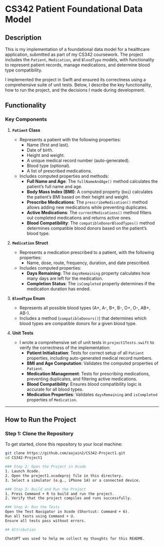 # CS342 Patient Foundational Data Model

## Description
This is my implementation of a foundational data model for a healthcare application, submitted as part of my CS342 coursework. The project includes the `Patient`, `Medication`, and `BloodType` models, with functionality to represent patient records, manage medications, and determine blood type compatibility.

I implemented the project in Swift and ensured its correctness using a comprehensive suite of unit tests. Below, I describe the key functionality, how to run the project, and the decisions I made during development.

## Functionality
### Key Components
1. **`Patient` Class**
   - Represents a patient with the following properties:
     - Name (first and last).
     - Date of birth.
     - Height and weight.
     - A unique medical record number (auto-generated).
     - Blood type (optional).
     - A list of prescribed medications.
   - Includes computed properties and methods:
     - **Full Name and Age**: The `fullNameAndAge()` method calculates the patient’s full name and age.
     - **Body Mass Index (BMI)**: A computed property (`bmi`) calculates the patient’s BMI based on their height and weight.
     - **Prescribe Medications**: The `prescribeMedication()` method allows adding new medications while preventing duplicates.
     - **Active Medications**: The `currentMedications()` method filters out completed medications and returns active ones.
     - **Blood Compatibility**: The `compatibleDonorBloodTypes()` method determines compatible blood donors based on the patient’s blood type.

2. **`Medication` Struct**
   - Represents a medication prescribed to a patient, with the following properties:
     - Name, dose, route, frequency, duration, and date prescribed.
   - Includes computed properties:
     - **Days Remaining**: The `daysRemaining` property calculates how many days are left for the medication.
     - **Completion Status**: The `isCompleted` property determines if the medication duration has ended.

3. **`BloodType` Enum**
   - Represents all possible blood types (A+, A-, B+, B-, O+, O-, AB+, AB-).
   - Includes a method (`compatibleDonors()`) that determines which blood types are compatible donors for a given blood type.

4. **Unit Tests**
   - I wrote a comprehensive set of unit tests in `project1Tests.swift` to verify the correctness of the implementation:
     - **Patient Initialization**: Tests for correct setup of all `Patient` properties, including auto-generated medical record numbers.
     - **BMI and Age Computation**: Validates the computed properties of `Patient`.
     - **Medication Management**: Tests for prescribing medications, preventing duplicates, and filtering active medications.
     - **Blood Compatibility**: Ensures blood compatibility logic is accurate for all blood types.
     - **Medication Properties**: Validates `daysRemaining` and `isCompleted` properties of `Medication`.

---

## How to Run the Project

### Step 1: Clone the Repository
To get started, clone this repository to your local machine:
```bash
git clone https://github.com/aajain2/CS342-Project1.git
cd CS342-Project1

### Step 2: Open the Project in Xcode
1. Launch Xcode.
2. Open the project1.xcodeproj file in this directory.
3. Select a simulator (e.g., iPhone 14) or a connected device.

### Step 3: Build and Run the Project
1. Press Command + R to build and run the project.
2. Verify that the project compiles and runs successfully.

### Step 4: Run the Tests
Open the Test Navigator in Xcode (Shortcut: Command + 6).
Run all tests using Command + U.
Ensure all tests pass without errors.

## Attribution

ChatGPT was used to help me collect my thoughts for this README.
